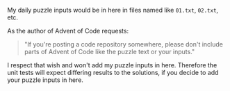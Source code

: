 My daily puzzle inputs would be in here in files named like `01.txt`, `02.txt`, etc.  

As the author of Advent of Code requests:

> "If you're posting a code repository somewhere, please don't include parts of Advent of Code like the puzzle text or your inputs."
 
I respect that wish and won't add my puzzle inputs in here. Therefore the unit tests will expect differing results to the solutions, if you decide to add your puzzle inputs in here. 
